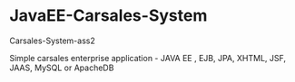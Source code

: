 # JavaEE-Carsales-System
Carsales-System-ass2

Simple carsales enterprise application - JAVA EE , EJB, JPA, XHTML, JSF, JAAS, MySQL or ApacheDB

